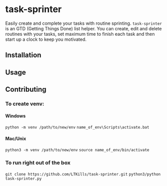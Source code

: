 # task-sprinter



Easily create and complete your tasks with routine sprinting. `task-sprinter` is an GTD (Getting Things Done) list helper. 
You can create, edit and delete routines with your tasks, set maximum time to finish each task and then start up a clock 
to keep you motivated.



## Installation




## Usage




## Contributing

### To create venv:
   #### Windows
```python -m venv /path/to/new/env```
```name_of_env\Scripts\activate.bat```

   #### Mac/Unix
```python3 -m venv /path/to/new/env```
```source name_of_env/bin/activate```

### To run right out of the box
 ```git clone https://github.com/LTKills/task-sprinter.git```
 ```python3/python task-sprinter.py```

